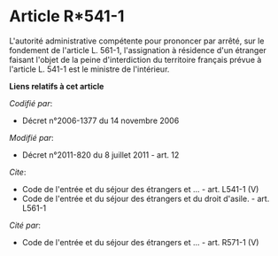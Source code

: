 # Article R*541-1

L'autorité administrative compétente pour prononcer par arrêté, sur le fondement de l'article L. 561-1, l'assignation à
résidence d'un étranger faisant l'objet de la peine d'interdiction du territoire français prévue à l'article L. 541-1 est le
ministre de l'intérieur.

**Liens relatifs à cet article**

_Codifié par_:

  - Décret n°2006-1377 du 14 novembre 2006

_Modifié par_:

  - Décret n°2011-820 du 8 juillet 2011 - art. 12

_Cite_:

  - Code de l'entrée et du séjour des étrangers et ... - art. L541-1 (V)
  - Code de l'entrée et du séjour des étrangers et du droit d'asile. - art. L561-1

_Cité par_:

  - Code de l'entrée et du séjour des étrangers et ... - art. R571-1 (V)
